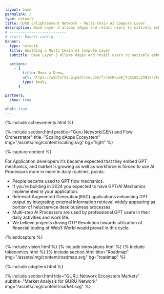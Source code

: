 ```yaml
---
layout: base
permalink: /
type: network
title: GURU Enlightenment Network - Multi-Chain AI Compute Layer
description: Base Layer 3 allows dApps and retail users to natively embed orchestrated AI Agents into their routines and earn Network participant rewards.
# --------------------------
# start: Banner config
banner:
  type: network
  title: Building a Multi-Chain AI Compute Layer
  subtitle: Base Layer 3 allows dApps and retail users to natively embed orchestrated AI Agents<br> into their routines and earn Network participant rewards.

  actions:
    - {
        title: Book a Demo,
        url: https://webforms.pipedrive.com/f/c6vRxuvEjYqAxWSu1hN3xF2Cm5KyUtB66yKiko2wxKvPIs2J5R6mPJUV3oMdjnoHpF,
        type: book,
      }

partners:
  show: true

chat: true
---
```


{% include achievements.html %}

{% include section.html pretitle="Guru Network(GEN) and Flow Orchestrator" title="Scaling dApps Ecosystem" img="/assets/img/content/scaling.svg" bg="light" %}

<!-- REVOLUTION SECTION -->

{% capture content %}

For Application developers it’s became expected that they embed GPT mechanics, and market is growing as well as workforce is forced to use AI Processors more in more in daily routines, points:

- People became used to GPT flow mechanics.
- If you’re building in 2024 you expected to have GPT/AI Mechanics implemented in your application.
- Retrieval-Augmented Generation(RAG) applications enhancing GPT output by integrating external information retrieval widely appearing as portion of help/service desk business processes.
- Multi-step AI Processors are used by professional GPT users in their daily activities and work life.
- We believe projects driving GTP Revolution towards utilization of financial tooling of Web3 World would prevail in this cycle.

{% endcapture %}

<!-- / REVOLUTION SECTION -->

{% include vision.html %}
{% include innovations.html %}
{% include tokenomics.html %}
{% include section.html title="Roadmap" img="/assets/img/content/roadmap.svg" bg="roadmap"  %}

{% include adopters.html %}

{% include section.html title="GURU Network Ecosystem Markets" subtitle="Market Analysis for GURU Network" img="/assets/img/content/market.svg" %}

<!-- SDK SECTION -->
